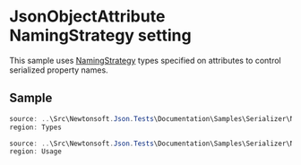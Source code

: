 ﻿# JsonObjectAttribute NamingStrategy setting

This sample uses [NamingStrategy](T:Newtonsoft.Json.Serialization.NamingStrategy) types specified on attributes to control serialized property names.

## Sample

```csharp Types
source: ..\Src\Newtonsoft.Json.Tests\Documentation\Samples\Serializer\NamingStrategyAttributes.cs
region: Types
```

```csharp Usage
source: ..\Src\Newtonsoft.Json.Tests\Documentation\Samples\Serializer\NamingStrategyAttributes.cs
region: Usage
```
